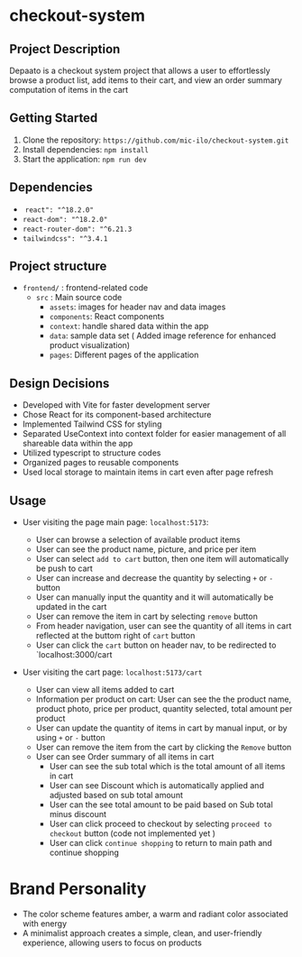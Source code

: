 # checkout-system

## Project Description
Depaato is a checkout system project that allows a user to effortlessly browse a product list, add items to their cart, and view an order summary computation of items in the cart

## Getting Started
1. Clone the repository: `https://github.com/mic-ilo/checkout-system.git`
2. Install dependencies:  `npm install`
3. Start the application: `npm run dev`

## Dependencies
-  `react": "^18.2.0"`
- `react-dom": "^18.2.0"`
- `react-router-dom": "^6.21.3`
- `tailwindcss": "^3.4.1`

## Project structure
- `frontend/` : frontend-related code
	- `src` : Main source code 
		- `assets`: images for header nav and data images 
		- `components`: React components
		 - `context`: handle shared data within the app
		 - `data`: sample data set ( Added image reference for enhanced product visualization)
		 - `pages`: Different pages of the application

## Design Decisions
- Developed with Vite for faster development server
- Chose React for its component-based architecture
- Implemented Tailwind CSS for styling 
- Separated UseContext into context folder for easier management of all shareable data within the app
- Utilized typescript to structure codes
- Organized pages to reusable components 
- Used local storage to maintain items in cart even after page refresh

## Usage
- User visiting the page main page: `localhost:5173`:
	- User can browse a selection of available product items
	- User can see the product name, picture, and price per item
	- User can select `add to cart` button,  then one item will automatically be push to cart
	- User can increase and decrease the quantity by selecting `+` or `-` button
	- User can manually input the quantity and it will automatically be updated in the cart
	- User can remove the item in cart by selecting `remove` button
	- From header navigation, user can see the quantity of all items in cart reflected at the buttom right of `cart` button
	- User can click the `cart` button on header nav, to be redirected to `localhost:3000/cart
	
- User visiting the cart page: `localhost:5173/cart` 
	- User can view all items added to cart
	- Information per product on cart: User can see the the product name, product photo, price per product, quantity selected, total amount per product
	- User can update the quantity of items in cart by manual input, or by using `+` or `-` button
	- User can remove the item from the cart by clicking the `Remove` button
	- User can see Order summary of all items in cart
		- User can see the sub total which is the total amount of all items in cart
		- User can see Discount which is automatically applied and adjusted based on sub total amount
		- User can the see total amount to be paid based on Sub total minus discount
		- User can click proceed to checkout by selecting `proceed to checkout` button (code not implemented yet )
		- User can click `continue shopping` to return to main path and continue shopping

# Brand Personality
- The color scheme features amber, a warm and radiant color associated with energy 
- A minimalist approach creates a simple, clean, and user-friendly experience, allowing users to focus on products
